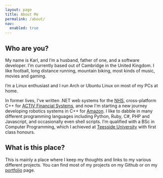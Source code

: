 ```yaml
---
layout: page
title: About Me
permalink: /about/
nav:
  enabled: true
---
```


## Who are you?

My name is Karl, and I’m a husband, father of one, and a software
developer. I’m currently based out of Cambridge in the United Kingdom.
I like football, long distance running, mountain biking, most kinds of
music, movies and gaming.

I’m a Linux enthusiast and I run Arch or Ubuntu Linux on most of my PCs
at home.

In former lives, I've written .NET web systems for the
[NHS](https://www.nhs.uk/), cross-platform C++ for
[ACTIV Financial Systems](https://www.activfinancial.com/), and now I'm
starting a new journey developing robotics systems in C++ for
[Amazon](https://www.amazon.com). I like to dabble in many different
programming languages including Python, Ruby, C#, PHP and Javascript,
and occasionally even shell scripts. I’m qualified with a BSc in
Computer Programming, which I achieved at
[Teesside University](https://www.tees.ac.uk) with first class honours.

## What is this place?

This is mainly a place where I keep my thoughts and links to my various
different projects. You can find most of my projects on my Github or on
my [portfolio](/portfolio) page.
